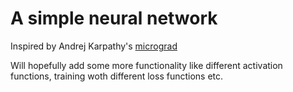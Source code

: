 # A simple neural network
Inspired by Andrej Karpathy's [micrograd](https://github.com/karpathy/micrograd)

Will hopefully add some more functionality like different activation
functions, training woth different loss functions etc.


